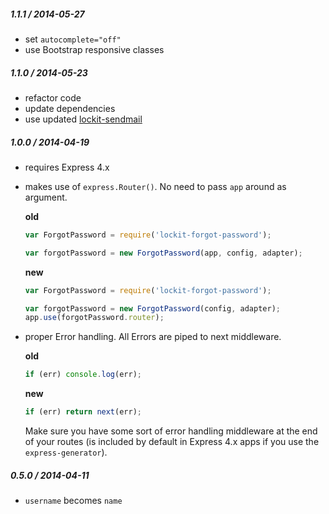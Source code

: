 
##### 1.1.1 / 2014-05-27

- set `autocomplete="off"`
- use Bootstrap responsive classes

##### 1.1.0 / 2014-05-23

- refactor code
- update dependencies
- use updated [lockit-sendmail](https://github.com/zeMirco/lockit-sendmail)

##### 1.0.0 / 2014-04-19

- requires Express 4.x
- makes use of `express.Router()`. No need to pass `app` around as argument.

  **old**

  ```js
  var ForgotPassword = require('lockit-forgot-password');

  var forgotPassword = new ForgotPassword(app, config, adapter);
  ```

  **new**

  ```js
  var ForgotPassword = require('lockit-forgot-password');

  var forgotPassword = new ForgotPassword(config, adapter);
  app.use(forgotPassword.router);
  ```

- proper Error handling. All Errors are piped to next middleware.

  **old**

  ```js
  if (err) console.log(err);
  ```

  **new**

  ```js
  if (err) return next(err);
  ```

  Make sure you have some sort of error handling middleware at the end of your
  routes (is included by default in Express 4.x apps if you use the `express-generator`).

##### 0.5.0 / 2014-04-11

- `username` becomes `name`
